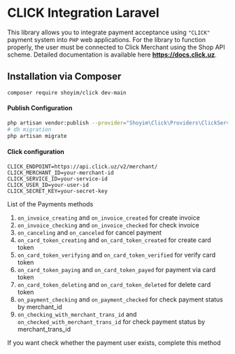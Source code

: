 # CLICK Integration Laravel
This library allows you to integrate payment acceptance using `"CLICK"` payment system into `PHP` web applications.
For the library to function properly, the user must be connected to Click Merchant using the Shop API scheme.
Detailed documentation is available here __https://docs.click.uz__.

## Installation via Composer
```
composer require shoyim/click dev-main
```

#### Publish Configuration
```bash
php artisan vendor:publish --provider="Shoyim\Click\Providers\ClickServiceProvider" --tag="config"
# db migration
php artisan migrate
```


#### Click configuration
```dotenv
CLICK_ENDPOINT=https://api.click.uz/v2/merchant/
CLICK_MERCHANT_ID=your-merchant-id
CLICK_SERVICE_ID=your-service-id
CLICK_USER_ID=your-user-id
CLICK_SECRET_KEY=your-secret-key
```


List of the Payments methods
1) `on_invoice_creating` and `on_invoice_created` for create invoice
2) `on_invoice_checking` and `on_invoice_checked` for check invoice
3) `on_canceling` and `on_canceled` for cancel payment
4) `on_card_token_creating` and `on_card_token_created` for create card token
5) `on_card_token_verifying` and `on_card_token_verified` for verify card token
6) `on_card_token_paying` and `on_card_token_payed` for payment via card token
7) `on_card_token_deleting` and `on_card_token_deleted` for delete card token
8) `on_payment_checking` and `on_payment_checked` for check payment status by merchant_id
9) `on_checking_with_merchant_trans_id` and `on_checked_with_merchant_trans_id` for check payment status by merchant_trans_id

If you want check whether the payment user exists, complete this method

